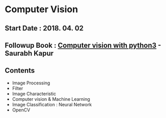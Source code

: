 # Computer Vision
## Start Date : 2018. 04. 02
## Followup Book : [Computer vision with python3](http://acornpub.co.kr/book/computer-vision-python-3) - Saurabh Kapur 
## Contents
* Image Processing
* Filter
* Image Characteristic
* Computer vision & Machine Learning
* Image Classification : Neural Network
* OpenCV